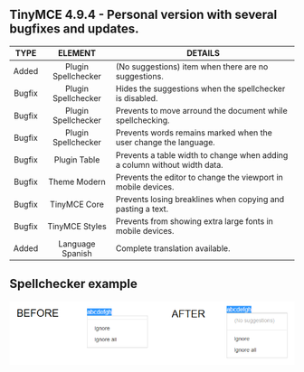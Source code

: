 ## TinyMCE 4.9.4 - Personal version with several bugfixes and updates.

TYPE | ELEMENT | DETAILS
:---: | :---: | --- |
Added | Plugin Spellchecker | (No suggestions) item when there are no suggestions.
Bugfix | Plugin Spellchecker | Hides the suggestions when the spellchecker is disabled.
Bugfix | Plugin Spellchecker | Prevents to move arround the document while spellchecking.
Bugfix | Plugin Spellchecker | Prevents words remains marked when the user change the language.
Bugfix | Plugin Table | Prevents a table width to change when adding a column without width data.
Bugfix | Theme Modern | Prevents the editor to change the viewport in mobile devices.
Bugfix | TinyMCE Core | Prevents losing breaklines when copying and pasting a text.
Bugfix | TinyMCE Styles | Prevents from showing extra large fonts in mobile devices.
Added | Language Spanish | Complete translation available.

## Spellchecker example

![alt spellchecker](https://raw.githubusercontent.com/lrusso/tinymce/master/spellchecker.png)
